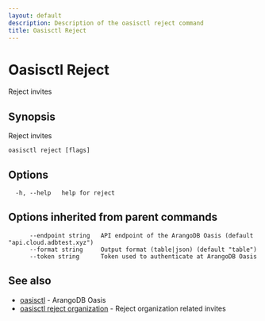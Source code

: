 ```yaml
---
layout: default
description: Description of the oasisctl reject command
title: Oasisctl Reject
---
```

# Oasisctl Reject

Reject invites

## Synopsis

Reject invites

```
oasisctl reject [flags]
```

## Options

```
  -h, --help   help for reject
```

## Options inherited from parent commands

```
      --endpoint string   API endpoint of the ArangoDB Oasis (default "api.cloud.adbtest.xyz")
      --format string     Output format (table|json) (default "table")
      --token string      Token used to authenticate at ArangoDB Oasis
```

## See also

* [oasisctl](oasisctl-options.html)	 - ArangoDB Oasis
* [oasisctl reject organization](oasisctl-reject-organization.html)	 - Reject organization related invites

